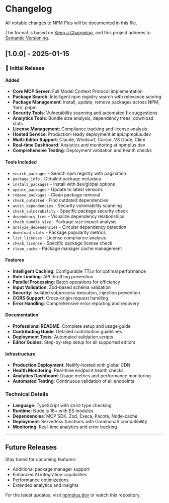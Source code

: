 # Changelog

All notable changes to NPM Plus will be documented in this file.

The format is based on [Keep a Changelog](https://keepachangelog.com/en/1.0.0/),
and this project adheres to [Semantic Versioning](https://semver.org/spec/v2.0.0.html).

## [1.0.0] - 2025-01-15

### 🎉 Initial Release

#### Added
- **Core MCP Server**: Full Model Context Protocol implementation
- **Package Search**: Intelligent npm registry search with relevance scoring
- **Package Management**: Install, update, remove packages across NPM, Yarn, pnpm
- **Security Tools**: Vulnerability scanning and automated fix suggestions
- **Analytics Tools**: Bundle size analysis, dependency trees, download stats
- **License Management**: Compliance tracking and license analysis
- **Hosted Service**: Production-ready deployment at api.npmplus.dev
- **Multi-Editor Support**: Claude, Windsurf, Cursor, VS Code, Cline
- **Real-time Dashboard**: Analytics and monitoring at npmplus.dev
- **Comprehensive Testing**: Deployment validation and health checks

#### Tools Included
- `search_packages` - Search npm registry with pagination
- `package_info` - Detailed package metadata
- `install_packages` - Install with dev/global options
- `update_packages` - Update to latest versions
- `remove_packages` - Clean package removal
- `check_outdated` - Find outdated dependencies
- `audit_dependencies` - Security vulnerability scanning
- `check_vulnerability` - Specific package security check
- `dependency_tree` - Visualize dependency relationships
- `check_bundle_size` - Package size impact analysis
- `analyze_dependencies` - Circular dependency detection
- `download_stats` - Package popularity metrics
- `list_licenses` - License compliance analysis
- `check_license` - Specific package license check
- `clean_cache` - Package manager cache management

#### Features
- **Intelligent Caching**: Configurable TTLs for optimal performance
- **Rate Limiting**: API throttling prevention
- **Parallel Processing**: Batch operations for efficiency
- **Input Validation**: Zod-based schema validation
- **Security**: Isolated subprocess execution, injection prevention
- **CORS Support**: Cross-origin request handling
- **Error Handling**: Comprehensive error reporting and recovery

#### Documentation
- **Professional README**: Complete setup and usage guide
- **Contributing Guide**: Detailed contribution guidelines
- **Deployment Tests**: Automated validation scripts
- **Editor Guides**: Step-by-step setup for all supported editors

#### Infrastructure
- **Production Deployment**: Netlify-hosted with global CDN
- **Health Monitoring**: Real-time endpoint health checks
- **Analytics Dashboard**: Usage metrics and performance monitoring
- **Automated Testing**: Continuous validation of all endpoints

### Technical Details
- **Language**: TypeScript with strict type checking
- **Runtime**: Node.js 16+ with ES modules
- **Dependencies**: MCP SDK, Zod, Execa, Pacote, Node-cache
- **Deployment**: Serverless functions with CommonJS compatibility
- **Monitoring**: Real-time analytics and error tracking

---

## Future Releases

Stay tuned for upcoming features:
- Additional package manager support
- Enhanced AI integration capabilities  
- Performance optimizations
- Extended analytics and insights

For the latest updates, visit [npmplus.dev](https://npmplus.dev) or watch this repository.